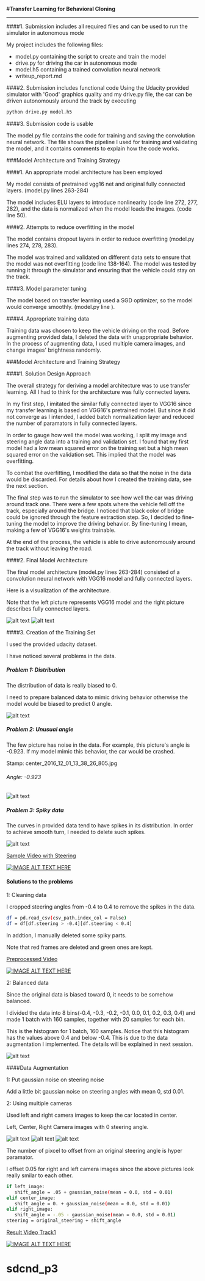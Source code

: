 #**Transfer Learning for Behavioral Cloning** 

---


[//]: # (Image References)

[image1]: ./examples/model.png "Model Visualization"
[image2]: ./examples/top_model.png "Grayscaling"
[image3]: ./examples/hist.png "Recovery Image"
[image4]: ./examples/center_2016_12_01_13_38_26_805.png "Recovery Image"
[image5]: ./examples/center_2016_12_01_13_33_44_096.png "Recovery Image"
[image6]: ./examples/preprocessed_hist.png "Normal Image"
[image7]: ./examples/left_img.png "Flipped Image"
[image8]: ./examples/center_img.png "Flipped Image"
[image9]: ./examples/right_img.png "Flipped Image"



####1. Submission includes all required files and can be used to run the simulator in autonomous mode

My project includes the following files:
* model.py containing the script to create and train the model
* drive.py for driving the car in autonomous mode
* model.h5 containing a trained convolution neural network 
* writeup_report.md

####2. Submission includes functional code
Using the Udacity provided simulator with 'Good' graphics quality and my drive.py file, the car can be driven autonomously around the track by executing 
```sh
python drive.py model.h5
```
####3. Submission code is usable

The model.py file contains the code for training and saving the convolution neural network. The file shows the pipeline I used for training and validating the model, and it contains comments to explain how the code works.

###Model Architecture and Training Strategy

####1. An appropriate model architecture has been employed

My model consists of pretrained vgg16 net and original fully connected layers. (model.py lines 263-284) 

The model includes ELU layers to introduce nonlinearity (code line 272, 277, 282), and the data is normalized when the model loads the images. (code line 50). 

####2. Attempts to reduce overfitting in the model

The model contains dropout layers in order to reduce overfitting (model.py lines 274, 278, 283). 

The model was trained and validated on different data sets to ensure that the model was not overfitting (code line 138-164). The model was tested by running it through the simulator and ensuring that the vehicle could stay on the track.

####3. Model parameter tuning

The model based on transfer learning used a SGD optimizer, so the model would converge smoothly. (model.py line ).

####4. Appropriate training data

Training data was chosen to keep the vehicle driving on the road. Before augmenting provided data, I deleted the data with unappropriate behavior. In the process of augmenting data, I used multiple camera images, and change images' brightness randomly.


###Model Architecture and Training Strategy

####1. Solution Design Approach

The overall strategy for deriving a model architecture was to use transfer learning. All I had to think for the architecture was fully connected layers.

In my first step, I imitated the similar fully connected layer to VGG16 since my transfer learning is based on VGG16's pretrained model. But since it did not converge as I intended, I added batch normalization layer and reduced the number of paramators in fully connected layers.

In order to gauge how well the model was working, I split my image and steering angle data into a training and validation set. I found that my first model had a low mean squared error on the training set but a high mean squared error on the validation set. This implied that the model was overfitting. 

To combat the overfitting, I modified the data so that the noise in the data would be discarded. For details about how I created the training data, see the next section.  


The final step was to run the simulator to see how well the car was driving around track one. There were a few spots where the vehicle fell off the track, especially around the bridge. I noticed that black color of bridge could be ignored through the feature extraction step. So, I decided to fine-tuning the model to improve the driving behavior. By fine-tuning I mean, making a few of VGG16's weights trainable.  

At the end of the process, the vehicle is able to drive autonomously around the track without leaving the road.

####2. Final Model Architecture

The final model architecture (model.py lines 263-284) consisted of a convolution neural network with VGG16 model and fully connected layers.

Here is a visualization of the architecture.

Note that the left picture represents VGG16 model and the right picture describes fully connected layers.

![alt text][image1]
![alt text][image2]

####3. Creation of the Training Set

I used the provided udacity dataset. 

I have noticed several problems in the data.

##### Problem 1: Distribution
The distribution of data is really biased to 0.

I need to prepare balanced data to mimic driving behavior otherwise the model would be biased to predict 0 angle.

![alt text][image3]

##### Problem 2: Unusual angle

The few picture has noise in the data. For example, this picture's angle is -0.923. If my model mimic this behavior, the car would be crashed. 

Stamp: center_2016_12_01_13_38_26_805.jpg

  ######   Angle: -0.923 
![alt text][image4]

##### Problem 3: Spiky data

The curves in provided data tend to have spikes in its distribution. In order to achieve smooth turn, I needed to delete such spikes.

![alt text][image5]

[Sample Video with Steering](https://www.youtube.com/watch?v=EVK0-hhxx8Y&feature=youtu.be)

[![IMAGE ALT TEXT HERE](https://img.youtube.com/vi/EVK0-hhxx8Y/0.jpg)](https://www.youtube.com/watch?v=EVK0-hhxx8Y)

#### Solutions to the problems

1: Cleaning data

I cropped steering angles from -0.4 to 0.4 to remove the spikes in the data.

```sh
df = pd.read_csv(csv_path,index_col = False)
df = df[df.steering > -0.4][df.steering < 0.4]
```

In addtion, I manually deleted some spiky parts.

Note that red frames are deleted and green ones are kept. 

[Preprocessed Video](https://www.youtube.com/watch?v=H1-hO4ZzH4Q&feature=youtu.be)

[![IMAGE ALT TEXT HERE](https://img.youtube.com/vi/H1-hO4ZzH4Q/0.jpg)](https://www.youtube.com/watch?v=H1-hO4ZzH4Q)

2: Balanced data

Since the original data is biased toward 0, it needs to be somehow balanced. 

I divided the data into 8 bins(-0.4, -0.3, -0.2, -0.1, 0.0, 0.1, 0.2, 0.3, 0.4) and made 1 batch with 160 samples, together with 20 samples for each bin. 

This is the histogram for 1 batch, 160 samples. Notice that this histogram has the values above 0.4 and below -0.4. This is due to the data augmentation I implemented. The details will be explained in next session. 

![alt text][image6]

####Data Augmentation

1: Put gaussian noise on steering noise 

Add a little bit gaussian noise on steering angles with mean 0, std 0.01.

2: Using multiple cameras 

Used left and right camera images to keep the car located in center. 

Left, Center, Right Camera images with 0 steering angle. 

![alt text][image7]
![alt text][image8]
![alt text][image9]

The number of pixcel to offset from an original steering angle is hyper paramator. 

I offset 0.05 for right and left camera images since the above pictures look really smilar to each other. 

```sh
if left_image:
   shift_angle = .05 + gaussian_noise(mean = 0.0, std = 0.01)
elif center_image:
   shift_angle = 0. + gaussian_noise(mean = 0.0, std = 0.01)
elif right_image:
   shift_angle = -.05 - gaussian_noise(mean = 0.0, std = 0.01)
steering = original_steering + shift_angle
```

[Result Video Track1](https://www.youtube.com/watch?v=rg2aTWEvBz4)

[![IMAGE ALT TEXT HERE](https://img.youtube.com/vi/rg2aTWEvBz4/0.jpg)](https://www.youtube.com/watch?v=rg2aTWEvBz4)


# sdcnd_p3
